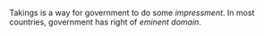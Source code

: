 Takings is a way for government to do some *impressment*. In most countries, government has right of *eminent domain*.